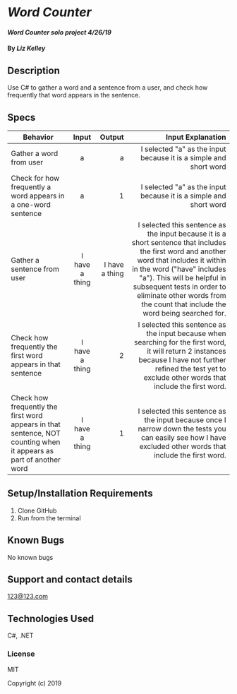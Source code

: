 # _Word Counter_

#### _Word Counter solo project 4/26/19_

#### By _**Liz Kelley**_

## Description

Use C# to gather a word and a sentence from a user, and check how frequently that word appears in the sentence.

## Specs

| Behavior | Input | Output | Input Explanation |
| ------------- |:----------------:| --------:| --------------------------:|
| Gather a word from user | a | a | I selected "a" as the input because it is a simple and short word |
| Check for how frequently a word appears in a one-word sentence | a | 1 | I selected "a" as the input because it is a simple and short word |
| Gather a sentence from user | I have a thing | I have a thing | I selected this sentence as the input because it is a short sentence that includes the first word and another word that includes it within in the word ("have" includes "a"). This will be helpful in subsequent tests in order to eliminate other words from the count that include the word being searched for.
| Check how frequently the first word appears in that sentence | I have a thing | 2 | I selected this sentence as the input because when searching for the first word, it will return 2 instances because I have not further refined the test yet to exclude other words that include the first word.
| Check how frequently the first word appears in that sentence, NOT counting when it appears as part of another word | I have a thing | 1 | I selected this sentence as the input because once I narrow down the tests you can easily see how I have excluded other words that include the first word.

## Setup/Installation Requirements

1. Clone GitHub
2. Run from the terminal

## Known Bugs

No known bugs

## Support and contact details

123@123.com

## Technologies Used

C#, .NET

### License

MIT

Copyright (c) 2019